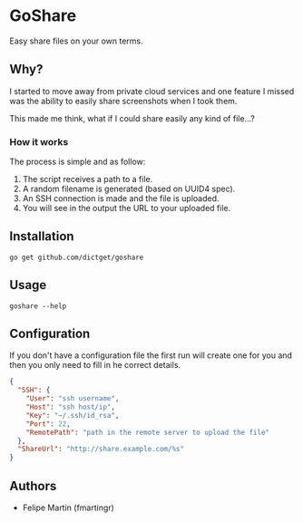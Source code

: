 GoShare
=======

Easy share files on your own terms.

## Why?

I started to move away from private cloud services and one feature I missed was the ability to easily share screenshots when I took them.

This made me think, what if I could share easily any kind of file...?


### How it works

The process is simple and as follow:

1. The script receives a path to a file.
2. A random filename is generated (based on UUID4 spec).
3. An SSH connection is made and the file is uploaded.
4. You will see in the output the URL to your uploaded file.


## Installation

```
go get github.com/dictget/goshare
```

## Usage

```
goshare --help
```

## Configuration

If you don't have a configuration file the first run will create one for you and then you only need to fill in he correct details.

``` json
{
  "SSH": {
    "User": "ssh username",
    "Host": "ssh host/ip",
    "Key": "~/.ssh/id_rsa",
    "Port": 22,
    "RemotePath": "path in the remote server to upload the file"
  },
  "ShareUrl": "http://share.example.com/%s"
}
```

## Authors

- Felipe Martin (fmartingr)
